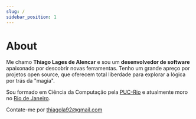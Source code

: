 ```yaml
---
slug: /
sidebar_position: 1
---
```


# About

Me chamo **Thiago Lages de Alencar** e sou um **desenvolvedor de software** apaixonado por descobrir novas ferramentas. Tenho um grande apreço por projetos open source, que oferecem total liberdade para explorar a lógica por trás da "magia".  

Sou formado em Ciência da Computação pela [PUC-Rio](https://www.puc-rio.br/index.html) e atualmente moro no [Rio de Janeiro](https://en.wikipedia.org/wiki/Rio_de_Janeiro).  

Contate-me por thiagola92@gmail.com  